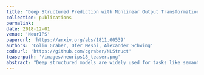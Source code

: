 ```yaml
---
title: "Deep Structured Prediction with Nonlinear Output Transformations"
collection: publications
permalink:
date: 2018-12-01
venue: 'NeurIPS'
paperurl: 'https://arxiv.org/abs/1811.00539'
authors: 'Colin Graber, Ofer Meshi, Alexander Schwing'
codeurl: 'https://github.com/cgraber/NLStruct'
teaserpath: '/images/neurips18_teaser.png'
abstract: "Deep structured models are widely used for tasks like semantic segmentation, where explicit correlations between variables provide important prior information which generally helps to reduce the data needs of deep nets. However, current deep structured models are restricted by oftentimes very local neighborhood structure, which cannot be increased for computational complexity reasons, and by the fact that the output configuration, or a representation thereof, cannot be transformed further. Very recent approaches which address those issues include graphical model inference inside deep nets so as to permit subsequent non-linear output space transformations. However, optimization of those formulations is challenging and not well understood. Here, we develop a novel model which generalizes existing approaches, such as structured prediction energy networks, and discuss a formulation which maintains applicability of existing inference techniques."
---
```

